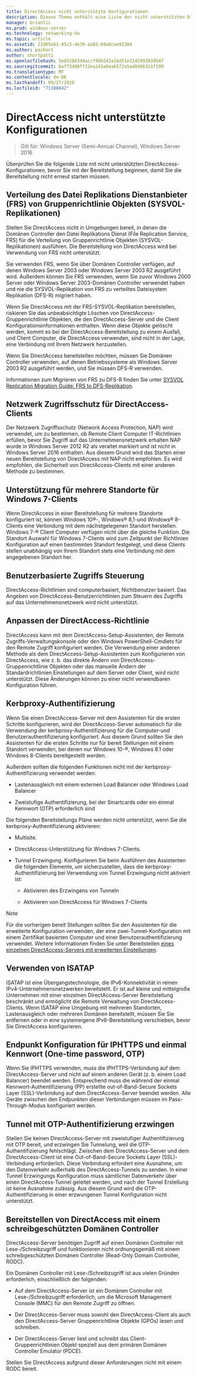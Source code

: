 ```yaml
---
title: DirectAccess nicht unterstützte Konfigurationen
description: Dieses Thema enthält eine Liste der nicht unterstützten DirectAccess-Konfigurationen in Windows Server 2016.
manager: brianlic
ms.prod: windows-server
ms.technology: networking-da
ms.topic: article
ms.assetid: 23d05e61-95c3-4e70-aa83-b9a8cae92304
ms.author: pashort
author: shortpatti
ms.openlocfilehash: 5e652083d4accf90b542a16d51e314299303954f
ms.sourcegitcommit: 6aff3d88ff22ea141a6ea6572a5ad8dd6321f199
ms.translationtype: MT
ms.contentlocale: de-DE
ms.lasthandoff: 09/27/2019
ms.locfileid: "71388842"
---
```

# <a name="directaccess-unsupported-configurations"></a>DirectAccess nicht unterstützte Konfigurationen

>Gilt für: Windows Server (Semi-Annual Channel), Windows Server 2016

Überprüfen Sie die folgende Liste mit nicht unterstützten DirectAccess-Konfigurationen, bevor Sie mit der Bereitstellung beginnen, damit Sie die Bereitstellung nicht erneut starten müssen.  

## <a name="bkmk_frs"></a>Verteilung des Datei Replikations Dienstanbieter (FRS) von Gruppenrichtlinie Objekten (SYSVOL-Replikationen)  
Stellen Sie DirectAccess nicht in Umgebungen bereit, in denen die Domänen Controller den Datei Replikations Dienst (File Replication Service, FRS) für die Verteilung von Gruppenrichtlinie Objekten (SYSVOL-Replikationen) ausführen. Die Bereitstellung von DirectAccess wird bei Verwendung von FRS nicht unterstützt.  
  
Sie verwenden FRS, wenn Sie über Domänen Controller verfügen, auf denen Windows Server 2003 oder Windows Server 2003 R2 ausgeführt wird. Außerdem können Sie FRS verwenden, wenn Sie zuvor Windows 2000 Server oder Windows Server 2003-Domänen Controller verwendet haben und nie die SYSVOL-Replikation von FRS zu verteiltes Dateisystem Replikation (DFS-R) migriert haben.  
  
Wenn Sie DirectAccess mit der FRS-SYSVOL-Replikation bereitstellen, riskieren Sie das unbeabsichtigte Löschen von DirectAccess-Gruppenrichtlinie Objekten, die den DirectAccess-Server und die Client Konfigurationsinformationen enthalten. Wenn diese Objekte gelöscht werden, kommt es bei der DirectAccess-Bereitstellung zu einem Ausfall, und Client Computer, die DirectAccess verwenden, sind nicht in der Lage, eine Verbindung mit Ihrem Netzwerk herzustellen.  
  
Wenn Sie DirectAccess bereitstellen möchten, müssen Sie Domänen Controller verwenden, auf denen Betriebssysteme als Windows Server 2003 R2 ausgeführt werden, und Sie müssen DFS-R verwenden.  
  
Informationen zum Migrieren von FRS zu DFS-R finden Sie unter [SYSVOL Replication Migration Guide: FRS to DFS-Replikation](https://technet.microsoft.com/library/dd640019(v=ws.10).aspx).  
  
## <a name="bkmk_nap"></a>Netzwerk Zugriffsschutz für DirectAccess-Clients  
Der Netzwerk Zugriffsschutz (Network Access Protection, NAP) wird verwendet, um zu bestimmen, ob Remote Client Computer IT-Richtlinien erfüllen, bevor Sie Zugriff auf das Unternehmensnetzwerk erhalten NAP wurde in Windows Server 2012 R2 als veraltet markiert und ist nicht in Windows Server 2016 enthalten. Aus diesem Grund wird das Starten einer neuen Bereitstellung von DirectAccess mit NAP nicht empfohlen. Es wird empfohlen, die Sicherheit von DirectAccess-Clients mit einer anderen Methode zu bestimmen.  
  
## <a name="bkmk_multi"></a>Unterstützung für mehrere Standorte für Windows 7-Clients  
Wenn DirectAccess in einer Bereitstellung für mehrere Standorte konfiguriert ist, können Windows 10&reg;-, Windows&reg; 8,1-und Windows&reg; 8-Clients eine Verbindung mit dem nächstgelegenen Standort herstellen.  Windows 7-&reg; Client Computer verfügen nicht über die gleiche Funktion. Die Standort Auswahl für Windows 7-Clients wird zum Zeitpunkt der Richtlinien Konfiguration auf einen bestimmten Standort festgelegt, und diese Clients stellen unabhängig von Ihrem Standort stets eine Verbindung mit dem angegebenen Standort her.  
  
## <a name="bkmk_user"></a>Benutzerbasierte Zugriffs Steuerung  
DirectAccess-Richtlinien sind computerbasiert, Nichtbenutzer basiert. Das Angeben von DirectAccess-Benutzerrichtlinien zum Steuern des Zugriffs auf das Unternehmensnetzwerk wird nicht unterstützt.  
  
## <a name="bkmk_policy"></a>Anpassen der DirectAccess-Richtlinie  
DirectAccess kann mit dem DirectAccess-Setup-Assistenten, der Remote Zugriffs-Verwaltungskonsole oder den Windows PowerShell-Cmdlets für den Remote Zugriff konfiguriert werden. Die Verwendung einer anderen Methode als dem DirectAccess-Setup-Assistenten zum Konfigurieren von DirectAccess, wie z. b. das direkte Ändern von DirectAccess-Gruppenrichtlinie Objekten oder das manuelle Ändern der Standardrichtlinien Einstellungen auf dem Server oder Client, wird nicht unterstützt. Diese Änderungen können zu einer nicht verwendbaren Konfiguration führen.  
  
## <a name="bkmk_kerb"></a>Kerbproxy-Authentifizierung  
Wenn Sie einen DirectAccess-Server mit dem Assistenten für die ersten Schritte konfigurieren, wird der DirectAccess-Server automatisch für die Verwendung der kerbproxy-Authentifizierung für die Computer-und Benutzerauthentifizierung konfiguriert. Aus diesem Grund sollten Sie den Assistenten für die ersten Schritte nur für bereit Stellungen mit einem Standort verwenden, bei denen nur Windows 10-&reg;, Windows 8.1 oder Windows 8-Clients bereitgestellt werden.  
  
Außerdem sollten die folgenden Funktionen nicht mit der kerbproxy-Authentifizierung verwendet werden:  
  
-   Lastenausgleich mit einem externen Load Balancer oder Windows Load   
    Balancer  
  
-   Zweistufige Authentifizierung, bei der Smartcards oder ein einmal Kennwort (OTP) erforderlich sind  
  
Die folgenden Bereitstellungs Pläne werden nicht unterstützt, wenn Sie die kerbproxy-Authentifizierung aktivieren:  
  
-   Multisite.  
  
-   DirectAccess-Unterstützung für Windows 7-Clients.  
  
-   Tunnel Erzwingung. Konfigurieren Sie beim Ausführen des Assistenten die folgenden Elemente, um sicherzustellen, dass die kerbproxy-Authentifizierung bei Verwendung von Tunnel Erzwingung nicht aktiviert ist:  
  
    -   Aktivieren des Erzwingens von Tunneln  
  
    -   Aktivieren von DirectAccess für Windows 7-Clients  
  
> [!NOTE]  
> Für die vorherigen bereit Stellungen sollten Sie den Assistenten für die erweiterte Konfiguration verwenden, der eine zwei-Tunnel-Konfiguration mit einem Zertifikat basierten Computer und einer Benutzerauthentifizierung verwendet. Weitere Informationen finden Sie unter Bereitstellen [eines einzelnen DirectAccess-Servers mit erweiterten Einstellungen](../../remote-access/directaccess/single-server-advanced/Deploy-a-Single-DirectAccess-Server-with-Advanced-Settings.md).  
  
## <a name="bkmk_isa"></a>Verwenden von ISATAP  
ISATAP ist eine Übergangstechnologie, die IPv6-Konnektivität in reinen IPv4-Unternehmensnetzwerken bereitstellt. Er ist auf kleine und mittelgroße Unternehmen mit einer einzelnen DirectAccess-Server Bereitstellung beschränkt und ermöglicht die Remote Verwaltung von DirectAccess-Clients. Wenn ISATAP eine Umgebung mit mehreren Standorten, Lastenausgleich oder mehreren Domänen bereitstellt, müssen Sie Sie entfernen oder in eine systemeigene IPv6-Bereitstellung verschieben, bevor Sie DirectAccess konfigurieren.  
  
## <a name="bkmk_iphttps"></a>Endpunkt Konfiguration für IPHTTPS und einmal Kennwort (One-time password, OTP)  
Wenn Sie IPHTTPS verwenden, muss die IPHTTPS-Verbindung auf dem DirectAccess-Server und nicht auf einem anderen Gerät (z. b. einem Load Balancer) beendet werden. Entsprechend muss die während der einmal Kennwort-Authentifizierung (PP) erstellte out-of-Band-Secure Sockets Layer (SSL)-Verbindung auf dem DirectAccess-Server beendet werden. Alle Geräte zwischen den Endpunkten dieser Verbindungen müssen im Pass-Through-Modus konfiguriert werden.  
  
## <a name="bkmk_ft"></a>Tunnel mit OTP-Authentifizierung erzwingen  
Stellen Sie keinen DirectAccess-Server mit zweistufiger Authentifizierung mit OTP bereit, und erzwingen Sie Tunnelung, weil die OTP-Authentifizierung fehlschlägt. Zwischen dem DirectAccess-Server und dem DirectAccess-Client ist eine Out-of-Band-Secure Sockets Layer (SSL)-Verbindung erforderlich. Diese Verbindung erfordert eine Ausnahme, um den Datenverkehr außerhalb des DirectAccess-Tunnels zu senden. In einer Tunnel Erzwingungs Konfiguration muss sämtlicher Datenverkehr über einen DirectAccess-Tunnel geleitet werden, und nach der Tunnel Erstellung ist keine Ausnahme zulässig. Aus diesem Grund wird die OTP-Authentifizierung in einer erzwungenen Tunnel Konfiguration nicht unterstützt.  
  
## <a name="bkmk_rodc"></a>Bereitstellen von DirectAccess mit einem schreibgeschützten Domänen Controller  
DirectAccess-Server benötigen Zugriff auf einen Domänen Controller mit Lese-/Schreibzugriff und funktionieren nicht ordnungsgemäß mit einem schreibgeschützten Domänen Controller (Read-Only Domain Controller, RODC).  
  
Ein Domänen Controller mit Lese-/Schreibzugriff ist aus vielen Gründen erforderlich, einschließlich der folgenden:  
  
-   Auf dem DirectAccess-Server ist ein Domänen Controller mit Lese-/Schreibzugriff erforderlich, um die Microsoft Management Console (MMC) für den Remote Zugriff zu öffnen.  
  
-   Der DirectAccess-Server muss sowohl den DirectAccess-Client als auch den DirectAccess-Server Gruppenrichtlinie Objekte (GPOs) lesen und schreiben.  
  
-   Der DirectAccess-Server liest und schreibt das Client-Gruppenrichtlinien Objekt speziell aus dem primären Domänen Controller Emulator (PDCE).  
  
Stellen Sie DirectAccess aufgrund dieser Anforderungen nicht mit einem RODC bereit.  
  


